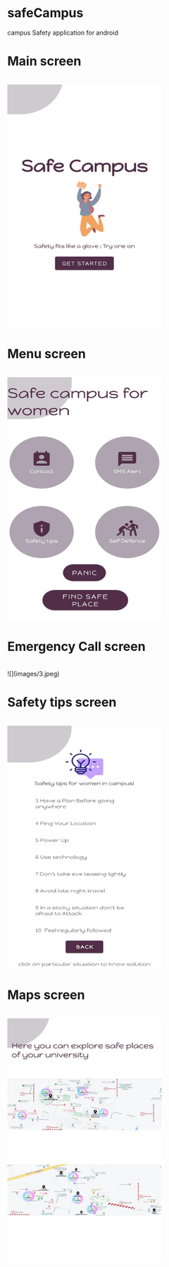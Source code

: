 # safeCampus
campus Safety application for android

<h1> Main screen </h1><br>

<img height="550" src="images/1.jpeg" width="350"/>
<h1> Menu screen </h1><br>

<img height="550" src="images/2.jpeg" width="350"/>
<h1> Emergency Call screen </h1><br>
![](images/3.jpeg)

<h1> Safety tips screen </h1><br>

<img height="550" src="images/4.jpeg" width="350"/>
<h1> Maps screen </h1><br>

<img height="550" src="images/5.jpeg" width="350"/>